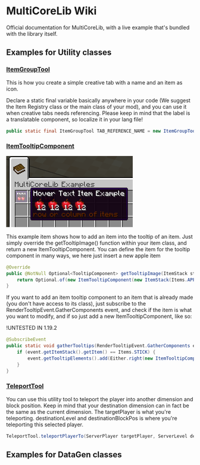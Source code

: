 # MultiCoreLib Wiki
Official documentation for MultiCoreLib, with a live example that's bundled with the library itself.




## Examples for Utility classes


### [ItemGroupTool](https://github.com/MultiTeamDevGroup/MultiCore-Lib/blob/1.18/src/main/java/multiteam/multicore_lib/setup/example/main/item/ExampleModItems.java#L14)

This is how you create a simple creative tab with a name and an item as icon.

Declare a static final variable basically anywhere in your code (We suggest the Item Registry class or the main class of your mod), and you can use it when creative tabs needs referencing. Please keep in mind that the label is a translatable component, so localize it in your lang file!

```java
public static final ItemGroupTool TAB_REFERENCE_NAME = new ItemGroupTool(String label, Supplier<ItemStack> displayStack);
```


### [ItemTooltipComponent](https://github.com/MultiTeamDevGroup/MultiCore-Lib/blob/1.18/src/main/java/multiteam/multicore_lib/setup/example/main/item/HoverTextItemExampleItem.java#L34)
![Hover Text Item Example Image](https://raw.githubusercontent.com/MultiTeamDevGroup/MultiCore-Lib/1.19.2/example/HoverTextItemExample.png)

This example item shows how to add an item into the tooltip of an item.
Just simply override the getTooltipImage() function within your item class, and return a new ItemTooltipComponent. You can define the item for the tooltip component in many ways, we here just insert a new apple item

```java
@Override
public @NotNull Optional<TooltipComponent> getTooltipImage(ItemStack stack) {
    return Optional.of(new ItemTooltipComponent(new ItemStack(Items.APPLE)));
}
```
If you want to add an item tooltip component to an item that is already made (you don't have access to its class), just subscribe to the RenderTooltipEvent.GatherComponents event, and check if the item is what you want to modify, and if so just add a new ItemTooltipComponent, like so:

!UNTESTED IN 1.19.2
```java
@SubscribeEvent
public static void gatherTooltips(RenderTooltipEvent.GatherComponents event) {
    if (event.getItemStack().getItem() == Items.STICK) {
        event.getTooltipElements().add(Either.right(new ItemTooltipComponent(new ItemStack(Items.APPLE))));
    }
}
```

### [TeleportTool](https://github.com/MultiTeamDevGroup/MultiCore-Lib/blob/1.18/src/main/java/multiteam/multicore_lib/setup/example/main/item/TeleportToolExample.java#L37)
You can use this utility tool to teleport the player into another dimension and block position.
Keep in mind that your destination dimension can in fact be the same as the current dimension.
The targetPlayer is what you're teleporting. destinationLevel and destinationBlockPos is where you're teleporting this selected player.
```java
TeleportTool.teleportPlayerTo(ServerPlayer targetPlayer, ServerLevel destinationLevel, BlockPos destinationBlockPos)
```


## Examples for DataGen classes
